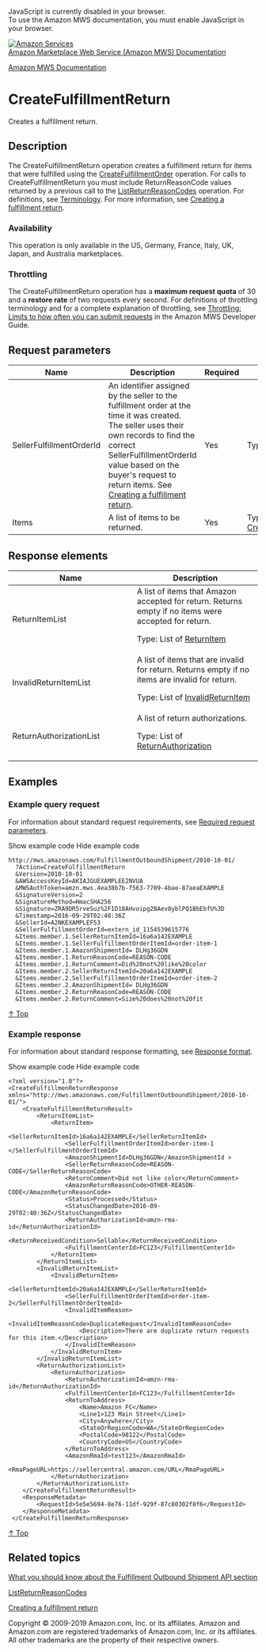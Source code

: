 <div id="MWSDX_noscript">

JavaScript is currently disabled in your browser.  
To use the Amazon MWS documentation, you must enable JavaScript in your
browser.

</div>

<div id="MWSDX_divtop">

[![Amazon
Services](https://images-na.ssl-images-amazon.com/images/G/08/mwsportal/fr_FR/amazonservices.gif "Amazon Services")](http://services.amazon.fr)  
<span id="MWSDX_titlebar">[Amazon Marketplace Web Service (Amazon MWS)
Documentation](https://developer.amazonservices.fr/gp/mws/docs.html)</span>

</div>

<div id="MWSDX_divbottom">

<div id="MWSDX_divleft">

<div id="MWSDX_toc">

</div>

</div>

<div id="MWSDX_divright">

<div id="MWSDX_content">

<span id="MWSDX_breadcrumbs">[Amazon MWS
Documentation](https://developer.amazonservices.fr/gp/mws/docs.html)</span>

<div id="FBAOutbound_CreateFulfillmentReturn" class="nested0">

CreateFulfillmentReturn
=======================

<div class="body">

<span class="ph">Creates a fulfillment return.</span>

</div>

<div id="Description" class="topic concept nested1">

Description
-----------

<div class="body conbody">

The <span class="keyword apiname">CreateFulfillmentReturn</span>
operation creates a fulfillment return for items that were fulfilled
using the
<a href="FBAOutbound_CreateFulfillmentOrder.md" class="xref" title="Requests that Amazon ship items from the seller&#39;s inventory in Amazon&#39;s fulfillment network to a destination address.">CreateFulfillmentOrder</a>
operation. For calls to <span
class="keyword apiname">CreateFulfillmentReturn</span> you must include
<span class="keyword parmname">ReturnReasonCode</span> values returned
by a previous call to the
<a href="FBAOutbound_ListReturnReasonCodes.md" class="xref" title="Returns a list of return reason codes for a seller SKU in a given marketplace.">ListReturnReasonCodes</a>
operation. For definitions, see
<a href="FBAOutbound_Overview.md#Outbound_Overview__Terminology" class="xref">Terminology</a>.
For more information, see
<a href="../fba_guide/FBAGuide_CreateFulfillmentReturn.md" class="xref">Creating a fulfillment return</a>.

<div class="section">

### Availability

This operation is only available in the US, Germany, France, Italy, UK,
Japan, and Australia marketplaces.

</div>

<div class="section">

### Throttling

The <span class="keyword apiname">CreateFulfillmentReturn</span>
operation has a **maximum request quota** of 30 and a **restore rate**
of two requests every second. <span class="ph">For definitions of
throttling terminology and for a complete explanation of throttling, see
<a href="../dev_guide/DG_Throttling.md" class="xref">Throttling: Limits to how often you can submit requests</a>
in the <span class="ph">Amazon MWS Developer Guide</span>.</span>

</div>

</div>

</div>

<div id="RequestParameters" class="topic reference nested1">

Request parameters
------------------

<div class="body refbody">

<div class="tablenoborder">

| Name                                                           | Description                                                                                                                                                                                                                                                                                                                                                                         | Required | Values                                                                                                                        |
|----------------------------------------------------------------|-------------------------------------------------------------------------------------------------------------------------------------------------------------------------------------------------------------------------------------------------------------------------------------------------------------------------------------------------------------------------------------|----------|-------------------------------------------------------------------------------------------------------------------------------|
| <span class="keyword parmname">SellerFulfillmentOrderId</span> | An identifier assigned by the seller to the fulfillment order at the time it was created. The seller uses their own records to find the correct <span class="keyword parmname">SellerFulfillmentOrderId</span> value based on the buyer's request to return items. See <a href="../fba_guide/FBAGuide_CreateFulfillmentReturn.md" class="xref">Creating a fulfillment return</a>. | Yes      | <span class="ph">Type: xs:string</span>                                                                                       |
| <span class="keyword parmname">Items</span>                    | A list of items to be returned.                                                                                                                                                                                                                                                                                                                                                     | Yes      | Type: <a href="FBAOutbound_Datatypes.md#CreateReturnItem" class="xref" title="An item to be returned.">CreateReturnItem</a> |

</div>

</div>

</div>

<div id="ResponseElements" class="topic reference nested1">

Response elements
-----------------

<div class="body refbody">

<div class="tablenoborder">

<table id="ResponseElements__ResponseElementsTable" class="table" data-cellpadding="4" data-cellspacing="0" data-summary="" data-frame="border" data-border="1" data-rules="all">
<colgroup>
<col style="width: 50%" />
<col style="width: 50%" />
</colgroup>
<thead>
<tr class="header">
<th>Name</th>
<th>Description</th>
</tr>
</thead>
<tbody>
<tr class="odd">
<td><span class="keyword parmname">ReturnItemList</span></td>
<td>A list of items that Amazon accepted for return. Returns empty if no items were accepted for return.
<p>Type: List of <a href="FBAOutbound_Datatypes.md#ReturnItem" class="xref" title="An item that Amazon accepted for return.">ReturnItem</a></p></td>
</tr>
<tr class="even">
<td><span class="keyword parmname">InvalidReturnItemList</span></td>
<td>A list of items that are invalid for return. Returns empty if no items are invalid for return.
<p>Type: List of <a href="FBAOutbound_Datatypes.md#InvalidReturnItem" class="xref" title="An item that is invalid for return.">InvalidReturnItem</a></p></td>
</tr>
<tr class="odd">
<td><span class="keyword parmname">ReturnAuthorizationList</span></td>
<td>A list of return authorizations.
<p>Type: List of <a href="FBAOutbound_Datatypes.md#ReturnAuthorization" class="xref" title="Return authorization information for items accepted for return.">ReturnAuthorization</a></p></td>
</tr>
</tbody>
</table>

</div>

</div>

</div>

<div id="Examples" class="topic reference nested1">

Examples
--------

<div class="body refbody">

<div class="section">

### Example query request

<span class="ph">For information about standard request requirements,
see
<a href="../dev_guide/DG_RequiredRequestParameters.md" class="xref">Required request parameters</a>.</span>

<span class="ph expander"> <span class="keyword parmname xshow">Show
example code</span> <span class="keyword parmname xhide">Hide example
code</span> </span>

<div class="sectiondiv content">

    http://mws.amazonaws.com/FulfillmentOutboundShipment/2010-10-01/
      ?Action=CreateFulfillmentReturn
      &Version=2010-10-01
      &AWSAccessKeyId=AKIAJGUEXAMPLEE2NVUA
      &MWSAuthToken=amzn.mws.4ea38b7b-f563-7709-4bae-87aeaEXAMPLE
      &SignatureVersion=2
      &SignatureMethod=HmacSHA256
      &Signature=ZRA9DR5rveSuz%2F1D18AHvoipg2BAev8yblPQ1BbEbfU%3D
      &Timestamp=2016-09-29T02:40:36Z
      &SellerId=A2NKEXAMPLEF53
      &SellerFulfillmentOrderId=extern_id_1154539615776
      &Items.member.1.SellerReturnItemId=16a6a142EXAMPLE
      &Items.member.1.SellerFulfillmentOrderItemId=order-item-1
      &Items.member.1.AmazonShipmentId= DLHg36GDN
      &Items.member.1.ReturnReasonCode=REASON-CODE
      &Items.member.1.ReturnComment=Did%20not%20like%20color
      &Items.member.2.SellerReturnItemId=20a6a142EXAMPLE
      &Items.member.2.SellerFulfillmentOrderItemId=order-item-2
      &Items.member.2.AmazonShipmentId= DLHg36GDN
      &Items.member.2.ReturnReasonCode=REASON-CODE
      &Items.member.2.ReturnComment=Size%20does%20not%20fit

<a href="#Examples" class="xref">↑ Top</a>

</div>

</div>

<div class="section">

### Example response

<span class="ph">For information about standard response formatting, see
<a href="../dev_guide/DG_ResponseFormat.md" class="xref">Response format</a>.</span>

<span class="ph expander"> <span class="keyword parmname xshow">Show
example code</span> <span class="keyword parmname xhide">Hide example
code</span> </span>

<div class="sectiondiv content">

    <?xml version="1.0"?>
    <CreateFulfillmenReturnResponse  xmlns="http://mws.amazonaws.com/FulfillmentOutboundShipment/2010-10-01/">
        <CreateFulfillmentReturnResult>
            <ReturnItemList>
                <ReturnItem>
                    <SellerReturnItemId>16a6a142EXAMPLE</SellerReturnItemId>
                    <SellerFulfillmentOrderItemId>order-item-1 </SellerFulfillmentOrderItemId>
                    <AmazonShipmentId>DLHg36GDN</AmazonShipmentId >
                    <SellerReturnReasonCode>REASON-CODE</SellerReturnReasonCode>
                    <ReturnComment>Did not like color</ReturnComment>
                    <AmazonReturnReasonCode>OTHER-REASON-CODE</AmazonReturnReasonCode>
                    <Status>Processed</Status> 
                    <StatusChangedDate>2016-09-29T02:40:36Z</StatusChangedDate>
                    <ReturnAuthorizationId>amzn-rma-id</ReturnAuthorizationId>
                    <ReturnReceivedCondition>Sellable</ReturnReceivedCondition>
                    <FulfillmentCenterId>FC123</FulfillmentCenterId>
                </ReturnItem>
            </ReturnItemList>
            <InvalidReturnItemList>
                <InvalidReturnItem>
                    <SellerReturnItemId>20a6a142EXAMPLE</SellerReturnItemId>
                    <SellerFulfillmentOrderItemId>order-item-2</SellerFulfillmentOrderItemId>
                    <InvalidItemReason>
                        <InvalidItemReasonCode>DuplicateRequest</InvalidItemReasonCode>
                        <Description>There are duplicate return requests for this item.</Description>
                    </InvalidItemReason>
                </InvalidReturnItem>
            </InvalidReturnItemList>
            <ReturnAuthorizationList>
                <ReturnAuthorization>
                    <ReturnAuthorizationId>amzn-rma-id</ReturnAuthorizationId>
                    <FulfillmentCenterId>FC123</FulfillmentCenterId>
                    <ReturnToAddress>
                        <Name>Amazon FC</Name>
                        <Line1>123 Main Street</Line1>
                        <City>Anywhere</City>
                        <StateOrRegionCode>WA</StateOrRegionCode>
                        <PostalCode>98122</PostalCode>
                        <CountryCode>US</CountryCode>
                    </ReturnToAddress>
                    <AmazonRmaId>test123</AmazonRmaId>
                    <RmaPageURL>https://sellercentral.amazon.com/URL</RmaPageURL>
                </ReturnAuthorization>
            </ReturnAuthorizationList>
        </CreateFulfillmentReturnResult>
        <ResponseMetadata>
            <RequestId>5e5e5694-8e76-11df-929f-87c80302f8f6</RequestId>
        </ResponseMetadata>
     </CreateFulfillmenReturnResponse>

<a href="#Examples" class="xref">↑ Top</a>

</div>

</div>

</div>

</div>

<div id="RelatedTopics" class="topic nested1">

Related topics
--------------

<div class="body">

<a href="FBAOutbound_Overview.md" class="xref">What you should know about the Fulfillment Outbound Shipment API section</a>

<a href="FBAOutbound_ListReturnReasonCodes.md" class="xref" title="Returns a list of return reason codes for a seller SKU in a given marketplace.">ListReturnReasonCodes</a>

<a href="../fba_guide/FBAGuide_CreateFulfillmentReturn.md" class="xref">Creating a fulfillment return</a>

</div>

</div>

</div>

<div id="MWSDX_footer">

Copyright © 2009-2019 Amazon.com, Inc. or its affiliates. Amazon and
Amazon.com are registered trademarks of Amazon.com, Inc. or its
affiliates. All other trademarks are the property of their respective
owners.

</div>

</div>

</div>

<div style="clear: both;">

</div>

</div>
